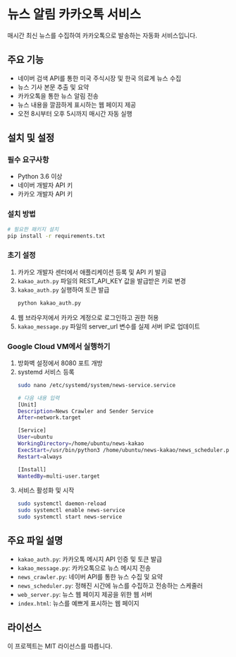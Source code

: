 # 뉴스 알림 카카오톡 서비스

매시간 최신 뉴스를 수집하여 카카오톡으로 발송하는 자동화 서비스입니다.

## 주요 기능

- 네이버 검색 API를 통한 미국 주식시장 및 한국 의료계 뉴스 수집
- 뉴스 기사 본문 추출 및 요약
- 카카오톡을 통한 뉴스 알림 전송
- 뉴스 내용을 깔끔하게 표시하는 웹 페이지 제공
- 오전 8시부터 오후 5시까지 매시간 자동 실행

## 설치 및 설정

### 필수 요구사항

- Python 3.6 이상
- 네이버 개발자 API 키
- 카카오 개발자 API 키

### 설치 방법

```bash
# 필요한 패키지 설치
pip install -r requirements.txt
```

### 초기 설정

1. 카카오 개발자 센터에서 애플리케이션 등록 및 API 키 발급
2. `kakao_auth.py` 파일의 REST_API_KEY 값을 발급받은 키로 변경
3. `kakao_auth.py` 실행하여 토큰 발급
   ```bash
   python kakao_auth.py
   ```
4. 웹 브라우저에서 카카오 계정으로 로그인하고 권한 허용
5. `kakao_message.py` 파일의 server_url 변수를 실제 서버 IP로 업데이트

### Google Cloud VM에서 실행하기

1. 방화벽 설정에서 8080 포트 개방
2. systemd 서비스 등록
   ```bash
   sudo nano /etc/systemd/system/news-service.service

   # 다음 내용 입력
   [Unit]
   Description=News Crawler and Sender Service
   After=network.target

   [Service]
   User=ubuntu
   WorkingDirectory=/home/ubuntu/news-kakao
   ExecStart=/usr/bin/python3 /home/ubuntu/news-kakao/news_scheduler.py
   Restart=always

   [Install]
   WantedBy=multi-user.target
   ```
3. 서비스 활성화 및 시작
   ```bash
   sudo systemctl daemon-reload
   sudo systemctl enable news-service
   sudo systemctl start news-service
   ```

## 주요 파일 설명

- `kakao_auth.py`: 카카오톡 메시지 API 인증 및 토큰 발급
- `kakao_message.py`: 카카오톡으로 뉴스 메시지 전송
- `news_crawler.py`: 네이버 API를 통한 뉴스 수집 및 요약
- `news_scheduler.py`: 정해진 시간에 뉴스를 수집하고 전송하는 스케줄러
- `web_server.py`: 뉴스 웹 페이지 제공을 위한 웹 서버
- `index.html`: 뉴스를 예쁘게 표시하는 웹 페이지

## 라이선스

이 프로젝트는 MIT 라이선스를 따릅니다. 